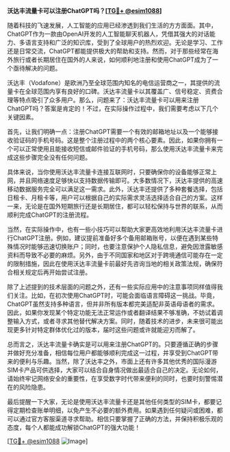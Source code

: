 **沃达丰流量卡可以注册ChatGPT吗？[[TG💪+ @esim1088](https://t.me/s/esim1088)]**

随着科技的飞速发展，人工智能的应用已经渗透到我们生活的方方面面。其中，ChatGPT作为一款由OpenAI开发的人工智能聊天机器人，凭借其强大的对话能力、多语言支持和广泛的知识库，受到了全球用户的热烈欢迎。无论是学习、工作还是日常交流，ChatGPT都能提供极大的帮助和支持。然而，对于那些经常在海外旅行或者长期居住在国外的人来说，如何顺利地注册和使用ChatGPT成为了一个亟待解决的问题。

沃达丰（Vodafone）是欧洲乃至全球范围内知名的电信运营商之一，其提供的流量卡在全球范围内享有良好的口碑。沃达丰流量卡以其覆盖广、信号稳定、资费合理等特点吸引了众多用户。那么，问题来了：沃达丰流量卡可以用来注册ChatGPT吗？答案是肯定的！不过，在实际操作过程中，我们需要考虑以下几个关键因素。

首先，让我们明确一点：注册ChatGPT需要一个有效的邮箱地址以及一个能够接收验证码的手机号码。这是整个注册过程中的两个核心要素。因此，如果你拥有一个可以正常使用且能接收短信或邮件验证的手机号码，那么使用沃达丰流量卡来完成这些步骤完全没有任何问题。

具体来说，当你使用沃达丰流量卡连接互联网时，只要确保你的设备能够正常上网，并且网络速度足够快以支持数据传输即可。大多数情况下，沃达丰提供的高速移动数据服务完全可以满足这一需求。此外，沃达丰还提供了多种套餐选择，包括日租卡、月租卡等，用户可以根据自己的实际需求灵活选择适合自己的方案。这样一来，无论是在国外短期旅行还是长期居住，都可以轻松保持与世界的联系，从而顺利完成ChatGPT的注册流程。

当然，在实际操作中，也有一些小技巧可以帮助大家更高效地利用沃达丰流量卡进行ChatGPT注册。例如，建议提前准备好多个备用邮箱账号，以便在遇到某些特殊情况时能够迅速切换账户；同时，也要注意保护个人隐私信息，避免因泄露敏感资料而导致不必要的麻烦。另外，由于不同国家和地区对于跨境通信可能存在一定的限制措施，因此在使用沃达丰流量卡前最好先咨询当地的相关政策法规，确保符合相关规定后再开始尝试注册。

除了上述提到的技术层面的问题之外，还有一些实际应用中的注意事项同样值得我们关注。比如，在初次使用ChatGPT时，可能会面临语言障碍这一挑战。毕竟，ChatGPT虽然支持多种语言，但并非所有版本都完美适配非英语母语者的需求。因此，如果你发现某个特定功能无法正常运作或者翻译结果不够准确，不妨试着调整输入方式，或者寻求其他替代解决方案。同时，随着技术的进步，未来很可能出现更多针对特定群体优化过的版本，届时这些问题或许就能迎刃而解了。

总而言之，沃达丰流量卡确实是可以用来注册ChatGPT的。只要遵循正确的步骤并做好充分准备，相信每位用户都能够顺利完成这一过程，并享受到ChatGPT带来的便利与乐趣。当然，除了沃达丰之外，市面上还有许多其他优秀的国际漫游SIM卡产品可供选择，大家可以结合自身情况做出最适合自己的决定。无论如何，请始终牢记网络安全的重要性，在享受数字时代带来便利的同时，也要时刻警惕潜在的风险隐患。

最后提醒一下大家，无论是使用沃达丰流量卡还是其他任何类型的SIM卡，都要记得定期检查账单明细，以免产生不必要的额外费用。如果遇到任何疑问或困难，都可以通过官方客服渠道寻求帮助。相信只要掌握了正确的方法，并保持积极乐观的态度，每个人都能成功解锁ChatGPT的强大功能！

[[TG💪+ @esim1088](https://t.me/s/esim1088) ![Image](https://i.postimg.cc/4NQfJmqS/Snipaste-2025-05-13-00-14-12.png)]
